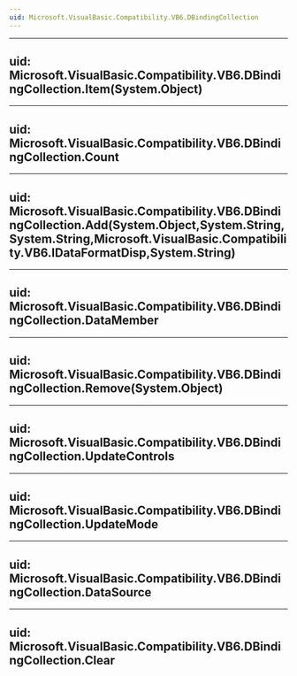 ```yaml
---
uid: Microsoft.VisualBasic.Compatibility.VB6.DBindingCollection
---
```


---
uid: Microsoft.VisualBasic.Compatibility.VB6.DBindingCollection.Item(System.Object)
---

---
uid: Microsoft.VisualBasic.Compatibility.VB6.DBindingCollection.Count
---

---
uid: Microsoft.VisualBasic.Compatibility.VB6.DBindingCollection.Add(System.Object,System.String,System.String,Microsoft.VisualBasic.Compatibility.VB6.IDataFormatDisp,System.String)
---

---
uid: Microsoft.VisualBasic.Compatibility.VB6.DBindingCollection.DataMember
---

---
uid: Microsoft.VisualBasic.Compatibility.VB6.DBindingCollection.Remove(System.Object)
---

---
uid: Microsoft.VisualBasic.Compatibility.VB6.DBindingCollection.UpdateControls
---

---
uid: Microsoft.VisualBasic.Compatibility.VB6.DBindingCollection.UpdateMode
---

---
uid: Microsoft.VisualBasic.Compatibility.VB6.DBindingCollection.DataSource
---

---
uid: Microsoft.VisualBasic.Compatibility.VB6.DBindingCollection.Clear
---
